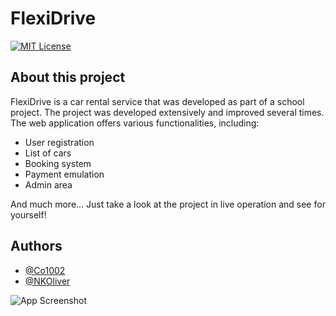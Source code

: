 # FlexiDrive

[![MIT License](https://img.shields.io/badge/License-MIT-green.svg)](https://choosealicense.com/licenses/mit/)

## About this project

FlexiDrive is a car rental service that was developed as part of a school project. The project was developed extensively and improved several times. The web application offers various functionalities, including:
- User registration
- List of cars
- Booking system
- Payment emulation
- Admin area

And much more… Just take a look at the project in live operation and see for yourself!

## Authors

- [@Co1002](https://www.github.com/co1002)
- [@NKOliver](https://www.github.com/nkoliver)

![App Screenshot](https://hw-schule.de/wp-content/uploads/2020/02/cropped-Header2.jpg)
